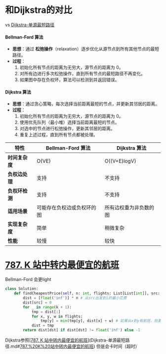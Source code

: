 # 和Dijkstra的对比
vs [Dijkstra-单源最短路径](Dijkstra-单源最短路径.md)
#### **Bellman-Ford 算法**

- **思想**：通过 **松弛操作**（relaxation）逐步优化从源节点到所有其他节点的最短路径。
- **过程**：
    1. 初始化所有节点的距离为无穷大，源节点的距离为 0。
    2. 对所有边进行多次松弛操作，直到所有节点的最短路径不再变化。        
    3. 如果图中存在负权环，算法可以检测到并返回错误。
#### **Dijkstra 算法**
- **思想**：通过贪心策略，每次选择当前距离最短的节点，并更新其邻居的距离。
- **过程**：
    1. 初始化所有节点的距离为无穷大，源节点的距离为 0。
    2. 使用优先队列（最小堆）选择当前距离最短的节点。
    3. 对选中的节点进行松弛操作，更新其邻居的距离。
    4. 重复上述过程，直到所有节点都被处理。

| 特性        | Bellman-Ford 算法 | Dijkstra 算法  |
| --------- | --------------- | ------------ |
| **时间复杂度** | O(VE)           | O((V+E)logV) |
| **负权边处理** | 支持              | 不支持          |
| **负权环检测** | 支持              | 不支持          |
| **适用场景**  | 可能存在负权边或负权环的图   | 所有边权重为非负数的图  |
| **实现复杂度** | 简单              | 稍微复杂         |
| **性能**    | 较慢              | 较快           |
# [787. K 站中转内最便宜的航班](https://leetcode.cn/problems/cheapest-flights-within-k-stops/)
Bellman-Ford 会更light
```python
class Solution:
    def findCheapestPrice(self, n: int, flights: List[List[int]], src: int, dst: int, k: int) -> int:
        dist = [float('inf')] * n # 从src出发到i的最小花费
        dist[src] = 0 
        for _ in range(k + 1):
            tmp = dist[:]
            for x, y, w in flights:
                tmp[y] = min(tmp[y], dist[x] + w) # 如果从x到y有航班，则更新从src到y的最小花费
            dist = tmp
        return dist[dst] if dist[dst] != float('inf') else -1
```
Dijkstra参照[[787. K 站中转内最便宜的航班](https://leetcode.cn/problems/cheapest-flights-within-k-stops/)](Dijkstra-单源最短路径.md#[787.%20K%20站中转内最便宜的航班](https%20//leetcode.cn/problems/cheapest-flights-within-k-stops/)) 但是会卡时间（超时）